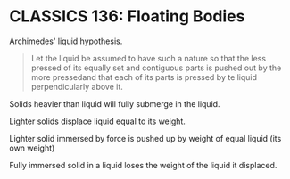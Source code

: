 # CLASSICS 136: Floating Bodies

Archimedes' liquid hypothesis.

> Let the liquid be assumed to have such a nature so that the less pressed of its equally set and contiguous parts is pushed out by the more pressedand that each of its parts is pressed by te liquid perpendicularly above it.

Solids heavier than liquid will fully submerge in the liquid.

Lighter solids displace liquid equal to its weight.

Lighter solid immersed by force is pushed up by weight of equal liquid (its own weight)

Fully immersed solid in a liquid loses the weight of the liquid it displaced.


